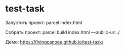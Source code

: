 # test-task
Запустить проект:
parcel index.html

Собрать проект:
parcel build index.html —public-url ./

Демо: https://flyingcanoee.github.io/test-task/
